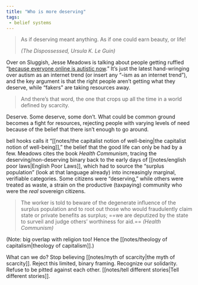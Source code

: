 ```yaml
---
title: "Who is more deserving"
tags: 
 - belief systems
---
```


> As if deserving meant anything. As if one could earn beauty, or life! 
> 
> *(The Dispossessed, Ursula K. Le Guin)*

Over on Sluggish, Jesse Meadows is talking about people getting ruffled “[because everyone online is autistic now](https://sluggish.substack.com/p/why-is-everyone-online-autistic-now).” It’s just the latest hand-wringing over autism as an internet trend (or insert any “-ism as an internet trend”), and the key argument is that the right people aren’t getting what they deserve, while “fakers” are taking resources away.

> And there’s that word, the one that crops up all the time in a world defined by scarcity.

Deserve. Some deserve, some don’t. What could be common ground becomes a fight for resources, rejecting people with varying levels of need because of the belief that there isn’t enough to go around.

bell hooks calls it “[[notes/the capitalist notion of well-being|the capitalist notion of well-being]],” the belief that the good life can only be had by a few. Meadows cites the book *Health Communism*, tracing the deserving/non-deserving binary back to the early days of [[notes/english poor laws|English Poor Laws]], which had to source the “surplus population” (look at that language already) into increasingly marginal, verifiable categories. Some citizens were “deserving,” while others were treated as waste, a strain on the productive (taxpaying) community who were the *real* sovereign citizens.

> The worker is told to beware of the degenerate influence of the surplus population and to root out those who would fraudulently claim state or private benefits as surplus; ==we are deputized by the state to surveil and judge others’ worthiness for aid.== *(Health Communism)*

(Note: big overlap with religion too! Hence the [[notes/theology of capitalism|theology of capitalism]].)

What can we do? Stop believing [[notes/myth of scarcity|the myth of scarcity]]. Reject this limited, binary framing. Recognize our solidarity. Refuse to be pitted against each other. [[notes/tell different stories|Tell different stories]]. 
